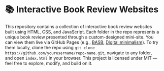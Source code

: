 # 📚 Interactive Book Review Websites

This repository contains a collection of interactive book review websites built using HTML, CSS, and JavaScript. Each folder in the repo represents a unique book review presented through a custom-designed mini-site. You can view them live via GitHub Pages (e.g., [BASB](https://kanishmadhav-wizard.github.io/Books/BASB/), [Digital minimalism](https://kanishmadhav-wizard.github.io/Books/Digital%20Minimalism/)). To try them locally, clone the repo using `git clone https://github.com/yourusername/repo-name.git`, navigate to any folder, and open `index.html` in your browser. This project is licensed under MIT — feel free to explore, modify, and build on it.
